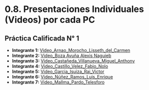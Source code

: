 # 0.8. Presentaciones Individuales (Videos) por cada PC

## Práctica Calificada N° 1

- **Integrante 1:** [Video_Arnao_Morocho_Lisseth_del_Carmen](https://youtu.be/qE7oKJBIxws)
- **Integrante 2:** [Video_Boza Avuña Alexis Naguieb](https://youtu.be/dsBbLCdDwWw)
- **Integrante 3:** [Video_Castañeda_Villanueva_Miguel_Anthony](https://youtu.be/2WpsMcrgLLg)
- **Integrante 4:** [Video_Castillo_Velez_Fabio_Nolo](https://youtu.be/y8gh1GzXkxA&t)
- **Integrante 5:** [Video_Garcia_Isuiza_Rai_Victor](https://youtu.be/ucRQfQAAph0)
- **Integrante 6:** [Video_Núñez_Ramos_Luis_Enrique](https://youtu.be/l2K_8hCqgyY)
- **Integrante 7:** [Video_Mallma_Pardo_Telesforo](https://youtu.be/D4JXbOgEqhw)